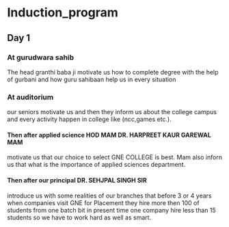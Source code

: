 # Induction_program

## Day 1

### At gurudwara sahib

The head granthi baba ji motivate us
how to complete degree with the help of gurbani and how guru sahibaan help us in every situation

### At auditorium

our seniors motivate us and then they inform us about the college campus and every activity happen in college like (ncc,games etc.).

#### Then after applied science HOD MAM DR. HARPREET KAUR GAREWAL MAM
 motivate us that our choice to select GNE COLLEGE is best. 
Mam also inforn us that what is the importance of applied sciences department.

#### Then after our principal DR. SEHJPAL SINGH SIR
 introduce us with some realities of our branches that before 3 or 4 years when companies visit GNE for Placement they hire more then 100 of students from one batch bit in present time one company hire less than 15 students so we have to work hard as well as smart.




